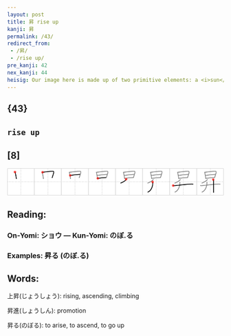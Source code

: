 ```yaml
---
layout: post
title: 昇 rise up
kanji: 昇
permalink: /43/
redirect_from:
 - /昇/
 - /rise up/
pre_kanji: 42
nex_kanji: 44
heisig: Our image here is made up of two primitive elements: a <i>sun</i> and a <i>measuring box</i>. Just as the <i>sun</i> can be seen <b>rising up</b> in the morning from - where else - the Land of the Rising Sun, this kanji has the <i>sun</i> <b>rising up</b> out of a Japanese <i>measuring box</i>&nbsp;- the "<i>measuring box</i> of the <b>rising-up</b> <i>sun</i>."
---
```


## {43}

## `rise up`

## [8]

<div class="stroke"><img src="../images/E69887.png" /></div>

## Reading:

### On-Yomi: ショウ &mdash; Kun-Yomi: のぼ.る

### Examples: 昇る (のぼ.る)

## Words:

上昇(じょうしょう): rising, ascending, climbing

昇進(しょうしん): promotion

昇る(のぼる): to arise, to ascend, to go up
